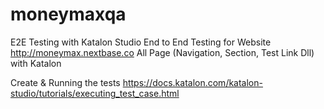 # moneymaxqa
E2E Testing with Katalon Studio 
End to End Testing for Website http://moneymax.nextbase.co
All Page (Navigation, Section, Test Link Dll) with Katalon


Create & Running the tests
https://docs.katalon.com/katalon-studio/tutorials/executing_test_case.html
